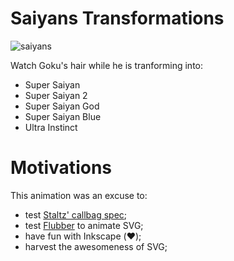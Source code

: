 # Saiyans Transformations

![saiyans](https://i.imgur.com/QiRIvRE.gif)

Watch Goku's hair while he is tranforming into:
- Super Saiyan
- Super Saiyan 2
- Super Saiyan God
- Super Saiyan Blue
- Ultra Instinct

# Motivations

This animation was an excuse to:
- test [Staltz' callbag spec](https://github.com/callbag/callbag);
- test [Flubber](https://github.com/callbag/callbag) to animate SVG;
- have fun with Inkscape (:heart:);
- harvest the awesomeness of SVG;
